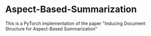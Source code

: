 # Aspect-Based-Summarization
This is a PyTorch implementation of the paper "Inducing Document Structure for Aspect-Based Summarization"
